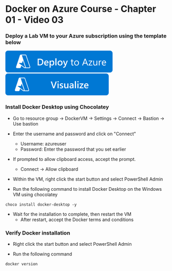# Docker on Azure Course - Chapter 01 - Video 03


### Deploy a Lab VM to your Azure subscription using the template below

[![Deploy To Azure](https://raw.githubusercontent.com/Azure/azure-quickstart-templates/master/1-CONTRIBUTION-GUIDE/images/deploytoazure.svg?sanitize=true)](https://portal.azure.com/#create/Microsoft.Template/uri/https%3A%2F%2Fraw.githubusercontent.com%2FLinkedInLearning%2Fdocker-on-azure-4411435%2Fmain%2Ftemplates%2Fdocker-vm.json)
[![Visualize](https://raw.githubusercontent.com/Azure/azure-quickstart-templates/master/1-CONTRIBUTION-GUIDE/images/visualizebutton.svg?sanitize=true)](http://armviz.io/#/?load=https%3A%2F%2Fraw.githubusercontent.com%2FLinkedInLearning%2Fdocker-on-azure-4411435%2Fmain%2Ftemplates%2Fdocker-vm.json)


### Install Docker Desktop using Chocolatey
* Go to resource group → DockerVM → Settings → Connect → Bastion → Use bastion
* Enter the username and password and click on "Connect"
  * Username: azureuser
  * Password: Enter the password that you set earlier

* If prompted to allow clipboard access, accept the prompt.
  * Connect → Allow clipboard

* Within the VM, right click the start button and select PowerShell Admin

* Run the following command to install Docker Desktop on the Windows VM using chocolatey
```
choco install docker-desktop -y
```

* Wait for the installation to complete, then restart the VM
  * After restart, accept the Docker terms and conditions


### Verify Docker installation
* Right click the start button and select PowerShell Admin

* Run the following command
```
docker version
```




